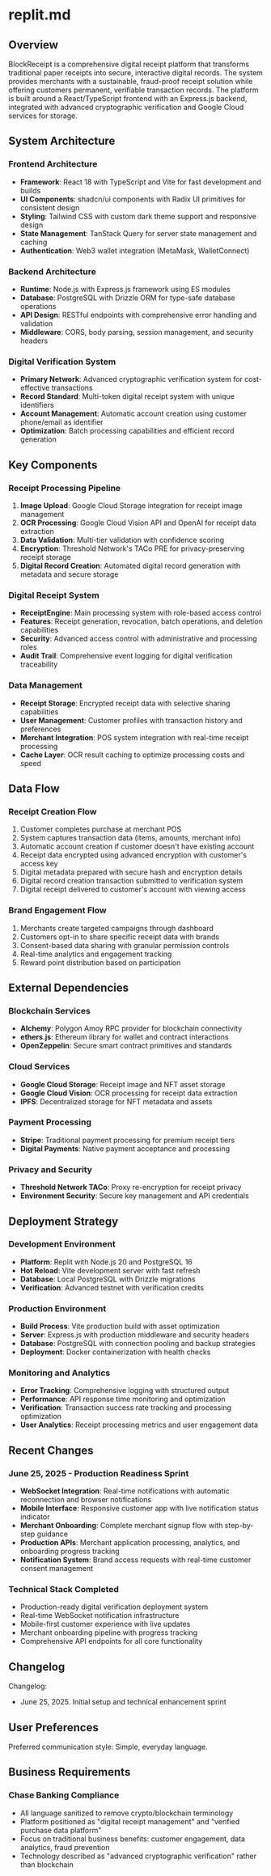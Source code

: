 # replit.md

## Overview

BlockReceipt is a comprehensive digital receipt platform that transforms traditional paper receipts into secure, interactive digital records. The system provides merchants with a sustainable, fraud-proof receipt solution while offering customers permanent, verifiable transaction records. The platform is built around a React/TypeScript frontend with an Express.js backend, integrated with advanced cryptographic verification and Google Cloud services for storage.

## System Architecture

### Frontend Architecture
- **Framework**: React 18 with TypeScript and Vite for fast development and builds
- **UI Components**: shadcn/ui components with Radix UI primitives for consistent design
- **Styling**: Tailwind CSS with custom dark theme support and responsive design
- **State Management**: TanStack Query for server state management and caching
- **Authentication**: Web3 wallet integration (MetaMask, WalletConnect)

### Backend Architecture
- **Runtime**: Node.js with Express.js framework using ES modules
- **Database**: PostgreSQL with Drizzle ORM for type-safe database operations
- **API Design**: RESTful endpoints with comprehensive error handling and validation
- **Middleware**: CORS, body parsing, session management, and security headers

### Digital Verification System
- **Primary Network**: Advanced cryptographic verification system for cost-effective transactions
- **Record Standard**: Multi-token digital receipt system with unique identifiers
- **Account Management**: Automatic account creation using customer phone/email as identifier
- **Optimization**: Batch processing capabilities and efficient record generation

## Key Components

### Receipt Processing Pipeline
1. **Image Upload**: Google Cloud Storage integration for receipt image management
2. **OCR Processing**: Google Cloud Vision API and OpenAI for receipt data extraction
3. **Data Validation**: Multi-tier validation with confidence scoring
4. **Encryption**: Threshold Network's TACo PRE for privacy-preserving receipt storage
5. **Digital Record Creation**: Automated digital record generation with metadata and secure storage

### Digital Receipt System
- **ReceiptEngine**: Main processing system with role-based access control
- **Features**: Receipt generation, revocation, batch operations, and deletion capabilities
- **Security**: Advanced access control with administrative and processing roles
- **Audit Trail**: Comprehensive event logging for digital verification traceability

### Data Management
- **Receipt Storage**: Encrypted receipt data with selective sharing capabilities
- **User Management**: Customer profiles with transaction history and preferences
- **Merchant Integration**: POS system integration with real-time receipt processing
- **Cache Layer**: OCR result caching to optimize processing costs and speed

## Data Flow

### Receipt Creation Flow
1. Customer completes purchase at merchant POS
2. System captures transaction data (items, amounts, merchant info)
3. Automatic account creation if customer doesn't have existing account
4. Receipt data encrypted using advanced encryption with customer's access key
5. Digital metadata prepared with secure hash and encryption details
6. Digital record creation transaction submitted to verification system
7. Digital receipt delivered to customer's account with viewing access

### Brand Engagement Flow
1. Merchants create targeted campaigns through dashboard
2. Customers opt-in to share specific receipt data with brands
3. Consent-based data sharing with granular permission controls
4. Real-time analytics and engagement tracking
5. Reward point distribution based on participation

## External Dependencies

### Blockchain Services
- **Alchemy**: Polygon Amoy RPC provider for blockchain connectivity
- **ethers.js**: Ethereum library for wallet and contract interactions
- **OpenZeppelin**: Secure smart contract primitives and standards

### Cloud Services
- **Google Cloud Storage**: Receipt image and NFT asset storage
- **Google Cloud Vision**: OCR processing for receipt data extraction
- **IPFS**: Decentralized storage for NFT metadata and assets

### Payment Processing
- **Stripe**: Traditional payment processing for premium receipt tiers
- **Digital Payments**: Native payment acceptance and processing

### Privacy and Security
- **Threshold Network TACo**: Proxy re-encryption for receipt privacy
- **Environment Security**: Secure key management and API credentials

## Deployment Strategy

### Development Environment
- **Platform**: Replit with Node.js 20 and PostgreSQL 16
- **Hot Reload**: Vite development server with fast refresh
- **Database**: Local PostgreSQL with Drizzle migrations
- **Verification**: Advanced testnet with verification credits

### Production Environment
- **Build Process**: Vite production build with asset optimization
- **Server**: Express.js with production middleware and security headers
- **Database**: PostgreSQL with connection pooling and backup strategies
- **Deployment**: Docker containerization with health checks

### Monitoring and Analytics
- **Error Tracking**: Comprehensive logging with structured output
- **Performance**: API response time monitoring and optimization
- **Verification**: Transaction success rate tracking and processing optimization
- **User Analytics**: Receipt processing metrics and user engagement data

## Recent Changes

### June 25, 2025 - Production Readiness Sprint
- **WebSocket Integration**: Real-time notifications with automatic reconnection and browser notifications
- **Mobile Interface**: Responsive customer app with live notification status indicator
- **Merchant Onboarding**: Complete merchant signup flow with step-by-step guidance
- **Production APIs**: Merchant application processing, analytics, and onboarding progress tracking
- **Notification System**: Brand access requests with real-time customer consent management

### Technical Stack Completed
- Production-ready digital verification deployment system
- Real-time WebSocket notification infrastructure
- Mobile-first customer experience with live updates
- Merchant onboarding pipeline with progress tracking
- Comprehensive API endpoints for all core functionality

## Changelog

Changelog:
- June 25, 2025. Initial setup and technical enhancement sprint

## User Preferences

Preferred communication style: Simple, everyday language.

## Business Requirements

### Chase Banking Compliance
- All language sanitized to remove crypto/blockchain terminology
- Platform positioned as "digital receipt management" and "verified purchase data platform"
- Focus on traditional business benefits: customer engagement, data analytics, fraud prevention
- Technology described as "advanced cryptographic verification" rather than blockchain